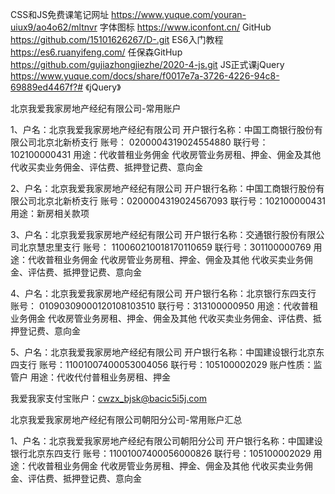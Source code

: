 CSS和JS免费课笔记网址 https://www.yuque.com/youran-uiux9/ao4o62/mltnvr
字体图标        https://www.iconfont.cn/
GitHub         https://github.com/15101626267/D-.git
ES6入门教程     https://es6.ruanyifeng.com/
任保森GitHup    https://github.com/gujiazhongjiezhe/2020-4-js.git
JS正式课jQuery  https://www.yuque.com/docs/share/f0017e7a-3726-4226-94c8-69889ed4467f?# 《jQuery》




北京我爱我家房地产经纪有限公司-常用账户


1、户名：北京我爱我家房地产经纪有限公司
开户银行名称：中国工商银行股份有限公司北京北新桥支行
账号： 0200004319024554880
联行号：102100000431
用途：代收普租业务佣金
            代收房管业务房租、押金、佣金及其他
            代收买卖业务佣金、评估费、抵押登记费、意向金

2、户名：北京我爱我家房地产经纪有限公司
开户银行名称：中国工商银行股份有限公司北京北新桥支行
账号：0200004319024567093
联行号：102100000431
用途：新房相关款项

3、户名：北京我爱我家房地产经纪有限公司
开户银行名称：交通银行股份有限公司北京慧忠里支行
账号： 110060210018170110659
联行号：301100000769
用途：代收普租业务佣金
            代收房管业务房租、押金、佣金及其他
            代收买卖业务佣金、评估费、抵押登记费、意向金

4、户名：北京我爱我家房地产经纪有限公司
开户银行名称：北京银行东四支行
账号： 01090309000120108103510
联行号：313100000950
用途：代收普租业务佣金
            代收房管业务房租、押金、佣金及其他
            代收买卖业务佣金、评估费、抵押登记费、意向金

5、户名：北京我爱我家房地产经纪有限公司
开户银行名称：中国建设银行北京东四支行
账号：11001007400053004056
联行号：105100002029
账户性质：监管户
用途：代收代付普租业务房租、押金

我爱我家支付宝账户：cwzx_bjsk@bacic5i5j.com



北京我爱我家房地产经纪有限公司朝阳分公司-常用账户汇总

1、户名：北京我爱我家房地产经纪有限公司朝阳分公司
开户银行名称：中国建设银行北京东四支行
账号：11001007400056000826
联行号：105100002029
用途：代收普租业务佣金
            代收房管业务房租、押金、佣金及其他
            代收买卖业务佣金、评估费、抵押登记费、意向金

